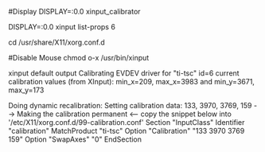 #Display
DISPLAY=:0.0 xinput_calibrator

DISPLAY=:0.0 xinput list-props 6

cd /usr/share/X11/xorg.conf.d

#Disable Mouse
chmod o-x /usr/bin/xinput

xinput default output
Calibrating EVDEV driver for "ti-tsc" id=6
        current calibration values (from XInput): min_x=209, max_x=3983 and min_y=3671, max_y=173

Doing dynamic recalibration:
        Setting calibration data: 133, 3970, 3769, 159
        --> Making the calibration permanent <--
  copy the snippet below into '/etc/X11/xorg.conf.d/99-calibration.conf'
Section "InputClass"
        Identifier      "calibration"
        MatchProduct    "ti-tsc"
        Option  "Calibration"   "133 3970 3769 159"
        Option  "SwapAxes"      "0"
EndSection
